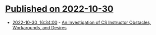 # [Published on 2022-10-30](index.md)

* [2022-10-30, 16:34:00](https://developers.slashdot.org/story/22/10/30/0116227/an-investigation-of-cs-instructor-obstacles-workarounds-and-desires?utm_source=rss1.0mainlinkanon&utm_medium=feed) - [An Investigation of CS Instructor Obstacles, Workarounds, and Desires](https://developers.slashdot.org/story/22/10/30/0116227/an-investigation-of-cs-instructor-obstacles-workarounds-and-desires?utm_source=rss1.0mainlinkanon&utm_medium=feed)
